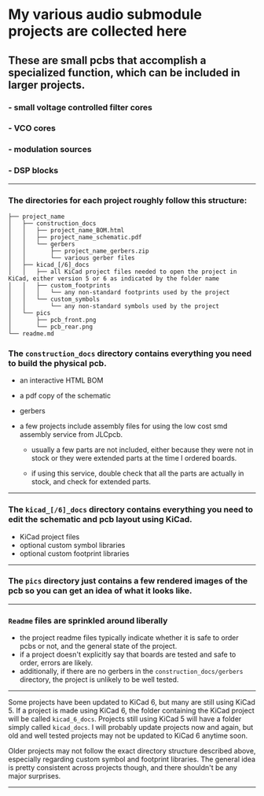# My various audio submodule projects are collected here

## These are small pcbs that accomplish a specialized function, which can be included in larger projects.
### - small voltage controlled filter cores
### - VCO cores
### - modulation sources
### - DSP blocks

---

### The directories for each project roughly follow this structure:

```
├── project_name
│   ├── construction_docs
│   │   ├── project_name_BOM.html
│   │   ├── project_name_schematic.pdf
│   │   └── gerbers
│   │       ├── project_name_gerbers.zip
│   │       └── various gerber files
│   ├── kicad_[/6]_docs
│   │   ├── all KiCad project files needed to open the project in KiCad, either version 5 or 6 as indicated by the folder name
│   │   ├── custom_footprints
│   │   │   └── any non-standard footprints used by the project
│   │   └── custom_symbols
│   │       └── any non-standard symbols used by the project
│   └── pics
│       ├── pcb_front.png
│       └── pcb_rear.png
└── readme.md
```

### The `construction_docs` directory contains everything you need to build the physical pcb.
- an interactive HTML BOM
- a pdf copy of the schematic
- gerbers
- a few projects include assembly files for using the low cost smd assembly service from JLCpcb.

    - usually a few parts are not included, either because they were not in stock or they were extended parts at the time I ordered boards.

    - if using this service, double check that all the parts are actually in stock, and check for extended parts.

---

### The `kicad_[/6]_docs` directory contains everything you need to edit the schematic and pcb layout using KiCad.
- KiCad project files
- optional custom symbol libraries
- optional custom footprint libraries

---
### The `pics` directory just contains a few rendered images of the pcb so you can get an idea of what it looks like.

---

### `Readme` files are sprinkled around liberally
- the project readme files typically indicate whether it is safe to order pcbs or not, and the general state of the project.
- if a project doesn't explicitly say that boards are tested and safe to order, errors are likely.
- additionally, if there are no gerbers in the `construction_docs/gerbers` directory, the project is unlikely to be well tested.

---

Some projects have been updated to KiCad 6, but many are still using KiCad 5. If a project is made using KiCad 6, the folder containing the KiCad project will be called `kicad_6_docs`. Projects still using KiCad 5 will have a folder simply called `kicad_docs`. I will probably update projects now and again, but old and well tested projects may not be updated to KiCad 6 anytime soon.

Older projects may not follow the exact directory structure described above, especially regarding custom symbol and footprint libraries. The general idea is pretty consistent across projects though, and there shouldn't be any major surprises.

---